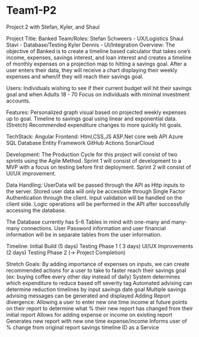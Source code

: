 # Team1-P2
Project 2 with Stefan, Kyler, and Shaul

Project Title: Banked
Team/Roles:
Stefan Schweers - UX/Logistics
Shaul Stavi - Database/Testing
Kyler Dennis - UI/Integration
Overview:
	The objective of Banked is to create a timeline based calculator that takes one’s income, expenses, savings interest, and loan interest and creates a timeline of monthly expenses on a projection map to hitting a savings goal. After a user enters their data, they will receive a chart displaying their weekly expenses and when/if they will reach their savings goal. 

Users:
	Individuals wishing to see if their current budget will hit their savings goal and when
Adults 18 - 70
Focus on individuals with minimal investment accounts.

Features:
Personalized graph visual based on projected weekly expenses up to goal.
Timeline to savings goal using linear and exponential data.
(Stretch) Recommended expenditure changes to more quickly hit goals.

TechStack:
Angular Frontend: Html,CSS,JS
ASP.Net core web API
Azure SQL Database
Entity Framework
GitHub Actions
SonarCloud

Development:
	The Production Cycle for this project will consist of two sprints using the Agile Method. Sprint 1 will consist of development to a MVP with a focus on testing before first deployment. Sprint 2 will consist of UI/UX improvement.

Data Handling:
	UserData will be passed through the API as Http inputs to the server. Stored user data will only be accessible through Single Factor Authentication through the client. Input validation will be handled on the client side. Logic operations will be performed in the API after successfully accessing the database.

The Database currently has 5-6 Tables in mind with one-many and many-many connections. User Password information and user financial information will be in separate tables from the user information.

Timeline:
Initial Build (5 days)
Testing Phase 1 ( 3 days)
UI/UX Improvements (2 days)
Testing Phase 2 (-> Project Completion)

Stretch Goals:
By adding importance of expenses on inputs, we can create recommended actions for a user to take to faster reach their savings goal (ex: buying coffee every other day instead of daily)
System determines which expenditure to reduce based off severity tag
Automated advising can determine reduction timelines by input savings date goal
Multiple savings advising messages can be generated and displayed
Adding Report divergence: Allowing a user to enter new one time income at future points on their report to determine what % their new report has changed from their initial report
Allows for adding expense or income on existing report
Generates new report with new one time expense/income
Informs user of % change from original report savings timeline
ID as a Service




